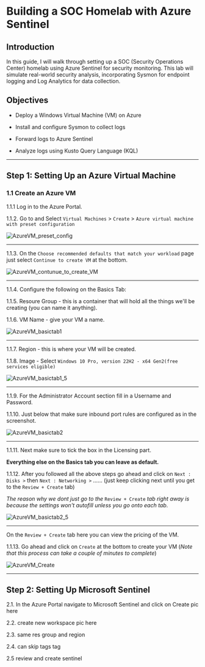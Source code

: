 # Building a SOC Homelab with Azure Sentinel

## Introduction

In this guide, I will walk through setting up a SOC (Security Operations Center) homelab using Azure Sentinel for security monitoring. This lab will simulate real-world security analysis, incorporating Sysmon for endpoint logging and Log Analytics for data collection.

## Objectives

*  Deploy a Windows Virtual Machine (VM) on Azure

*  Install and configure Sysmon to collect logs

*  Forward logs to Azure Sentinel

*  Analyze logs using Kusto Query Language (KQL)

---------------------------------------------------------------------

## Step 1: Setting Up an Azure Virtual Machine

### 1.1 Create an Azure VM

1.1.1 Log in to the Azure Portal.

1.1.2. Go to and Select `Virtual Machines` > `Create` > `Azure virtual machine with preset configuration`

![AzureVM_preset_config](screenshots/AzureVM_preset_config.jpg)

---------------------------------------------------------------------

1.1.3. On the `Choose recommended defaults that match your workload` page just select `Continue to create VM` at the bottom.

![AzureVM_contunue_to_create_VM](screenshots/AzureVM_contunue_to_create_VM.jpg)

---------------------------------------------------------------------

1.1.4. Configure the following on the Basics Tab:

1.1.5. Resoure Group - this is a container that will hold all the things we'll be creating (you can name it anything).

1.1.6. VM Name - give your VM a name.

![AzureVM_basictab1](screenshots/AzureVM_basictab1.png)

---------------------------------------------------------------------

1.1.7. Region - this is where your VM will be created.

1.1.8. Image - Select `Windows 10 Pro, version 22H2 - x64 Gen2(free services eligible)`

![AzureVM_basictab1_5](screenshots/AzureVM_basictab1_5.png)

---------------------------------------------------------------------

1.1.9. For the Administrator Account section fill in a Username and Password.

1.1.10. Just below that make sure inbound port rules are configured as in the screenshot.

![AzureVM_basictab2](screenshots/AzureVM_basictab2.png)

---------------------------------------------------------------------

1.1.11. Next make sure to tick the box in the Licensing part.

**Everything else on the Basics tab you can leave as default.**

1.1.12. After you followed all the above steps go ahead and click on `Next : Disks >` then `Next : Networking >` ...... (just keep clicking next until you get to the `Review + Create` tab)

_The reason why we dont just go to the_ `Review + Create` _tab right away is because the settings won't autofill unless you go onto each tab_.

![AzureVM_basictab2_5](screenshots/AzureVM_basictab2_5.png)

---------------------------------------------------------------------

On the `Review + Create` tab here you can view the pricing of the VM.

1.1.13. Go ahead and click on `Create` at the bottom to create your VM (_Note that this process can take a couple of minutes to complete_)

![AzureVM_Create](screenshots/AzureVM_Create.png)

---------------------------------------------------------------------

## Step 2: Setting Up Microsoft Sentinel

2.1. In the Azure Portal navigate to Microsoft Sentinel and click on Create
pic here

2.2. create new workspace
pic here

2.3. same res group and region

2.4. can skip tags tag

2.5 review and create sentinel

